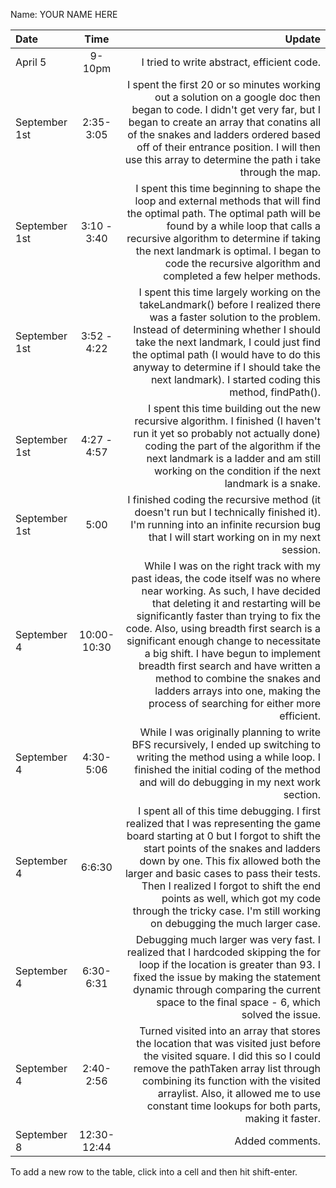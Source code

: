 Name: YOUR NAME HERE

| Date          |    Time     |                                                                                                                                                                                                                                                                                                                                                                                                                                                                                             Update |
|:--------------|:-----------:|---------------------------------------------------------------------------------------------------------------------------------------------------------------------------------------------------------------------------------------------------------------------------------------------------------------------------------------------------------------------------------------------------------------------------------------------------------------------------------------------------:|
| April 5       |   9-10pm    |                                                                                                                                                                                                                                                                                                                                                                                                                                                         I tried to write abstract, efficient code. |
| September 1st |  2:35-3:05  |                                                                                                                                                                             I spent the first 20 or so minutes working out a solution on a google doc then began to code. I didn't get very far, but I began to create an array that conatins all of the snakes and ladders ordered based off of their entrance position. I will then use this array to determine the path i take through the map. |
| September 1st | 3:10 - 3:40 |                                                                                                                                                                               I spent this time beginning to shape the loop and external methods that will find the optimal path. The optimal path will be found by a while loop that calls a recursive algorithm to determine if taking the next landmark is optimal. I began to code the recursive algorithm and completed a few helper methods. |
| September 1st | 3:52 - 4:22 |                                                                                                                                               I spent this time largely working on the takeLandmark() before I realized there was a faster solution to the problem. Instead of determining whether I should take the next landmark, I could just find the optimal path (I would have to do this anyway to determine if I should take the next landmark). I started coding this method, findPath(). |
| September 1st | 4:27 - 4:57 |                                                                                                                                                                                                                               I spent this time building out the new recursive algorithm. I finished (I haven't run it yet so probably not actually done) coding the part of the algorithm if the next landmark is a ladder and am still working on the condition if the next landmark is a snake. |
| September 1st |    5:00     |                                                                                                                                                                                                                                                                                                                 I finished coding the recursive method (it doesn't run but I technically finished it). I'm running into an infinite recursion bug that I will start working on in my next session. |
| September 4   | 10:00-10:30 | While I was on the right track with my past ideas, the code itself was no where near working. As such, I have decided that deleting it and restarting will be significantly faster than trying to fix the code. Also, using breadth first search is a significant enough change to necessitate a big shift. I have begun to implement breadth first search and have written a method to combine the snakes and ladders arrays into one, making the process of searching for either more efficient. |
| September 4   |  4:30-5:06  |                                                                                                                                                                                                                                                                                While I was originally planning to write BFS recursively, I ended up switching to writing the method using a while loop. I finished the initial coding of the method and will do debugging in my next work section. |
| September 4   |   6:6:30    |                                                                            I spent all of this time debugging. I first realized that I was representing the game board starting at 0 but I forgot to shift the start points of the snakes and ladders down by one. This fix allowed both the larger and basic cases to pass their tests. Then I realized I forgot to shift the end points as well, which got my code through the tricky case. I'm still working on debugging the much larger case. |
| September 4   |  6:30-6:31  |                                                                                                                                                                                                                                   Debugging much larger was very fast. I realized that I hardcoded skipping the for loop if the location is greater than 93. I fixed the issue by making the statement dynamic through comparing the current space to the final space - 6, which solved the issue. |
| September 4   |  2:40-2:56  |                                                                                                                                                                                         Turned visited into an array that stores the location that was visited just before the visited square. I did this so I could remove the pathTaken array list through combining its function with the visited arraylist. Also, it allowed me to use constant time lookups for both parts, making it faster. |
| September 8   | 12:30-12:44 |                                                                                                                                                                                                                                                                                                                                                                                                                                                                                    Added comments. |


To add a new row to the table, click into a cell and then hit shift-enter.